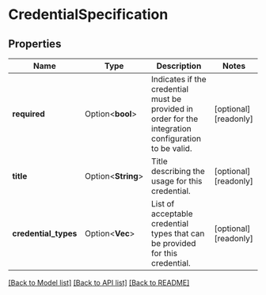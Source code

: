 # CredentialSpecification

## Properties

Name | Type | Description | Notes
------------ | ------------- | ------------- | -------------
**required** | Option<**bool**> | Indicates if the credential must be provided in order for the integration configuration to be valid. | [optional][readonly]
**title** | Option<**String**> | Title describing the usage for this credential. | [optional][readonly]
**credential_types** | Option<**Vec<String>**> | List of acceptable credential types that can be provided for this credential. | [optional][readonly]

[[Back to Model list]](../README.md#documentation-for-models) [[Back to API list]](../README.md#documentation-for-api-endpoints) [[Back to README]](../README.md)


